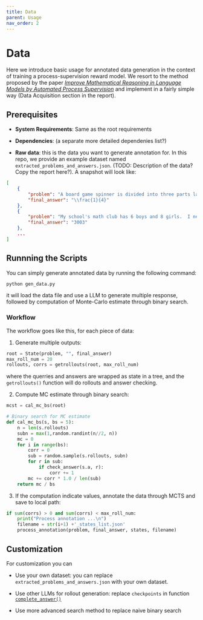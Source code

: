 ```yaml
---
title: Data
parent: Usage
nav_order: 2
---
```



# Data

Here we introduce basic usage for annotated data generation in the context of training a process-supervision reward model. We resort to the method proposed by the paper [*Improve Mathematical Reasoning in Language Models by Automated Process Supervision*](https://arxiv.org/pdf/2406.06592) and implement in a fairly simple way (Data Acquisition section in the report). 

## Prerequisites

- **System Requirements**: Same as the root requirements

- **Dependencies**: (a separate more detailed dependenies list?)

- **Raw data**: this is the data you want to generate annotation for. In this repo, we provide an example dataset named `extracted_problems_and_answers.json`. (TODO: Description of the data? Copy the report here?). A snapshot will look like:

```json
[
    {
        "problem": "A board game spinner is divided into three parts labeled $A$, $B$  and $C$. The probability of the spinner landing on $A$ is $\\frac{1}{3}$ and the probability of the spinner landing on $B$ is $\\frac{5}{12}$.  What is the probability of the spinner landing on $C$? Express your answer as a common fraction.",
        "final_answer": "\\frac{1}{4}"
    },
    {
        "problem": "My school's math club has 6 boys and 8 girls.  I need to select a team to send to the state math competition.  We want 6 people on the team.  In how many ways can I select the team without restrictions?",
        "final_answer": "3003"
    },
    ...
]

```

## Runnning the Scripts

You can simply generate annotated data by running the following command:

```bash
python gen_data.py
```

it will load the data file and use a LLM to generate multiple response, followed by computation of Monte-Carlo estimate through binary search.

### Workflow

The workflow goes like this, for each piece of data:

1. Generate multiple outputs:
```python
root = State(problem, "", final_answer)
max_roll_num = 20
rollouts, corrs = getrollouts(root, max_roll_num)
```
where the querries and answers are wrapped as state in a tree, and the `getrollouts()` function will do rollouts and answer checking.

2. Compute MC estimate through binary search:
```python
mcst = cal_mc_bs(root)
```
```python
# Binary search for MC estimate
def cal_mc_bs(s, bs = 5):
    n = len(s.rollouts)
    subn = max(1,random.randint(n//2, n))
    mc = 0
    for i in range(bs):
        corr = 0
        sub = random.sample(s.rollouts, subn)
        for r in sub:
            if check_answer(s.a, r):
                corr += 1
        mc += corr * 1.0 / len(sub)
    return mc / bs 
```

3. If the computation indicate values, annotate the data through MCTS and save to local path:
```python
if sum(corrs) > 0 and sum(corrs) < max_roll_num: 
    print("Process annotation ...\n")
    filename = str(i+1) +'_states_list.json'
    process_annotation(problem, final_answer, states, filename)
```


## Customization

For customization you can

- Use your own dataset: you can replace `extracted_problems_and_answers.json` with your own dataset.

- Use other LLMs for rollout generation: replace `checkpoints` in function [`complete_answer()`](https://github.com/openreasoner/o1-dev/blob/7e1e42857ac0d5fce804181ca8dceed5f6c28f7d/data/utils.py#L13)

- Use more advanced search method to replace naive binary search